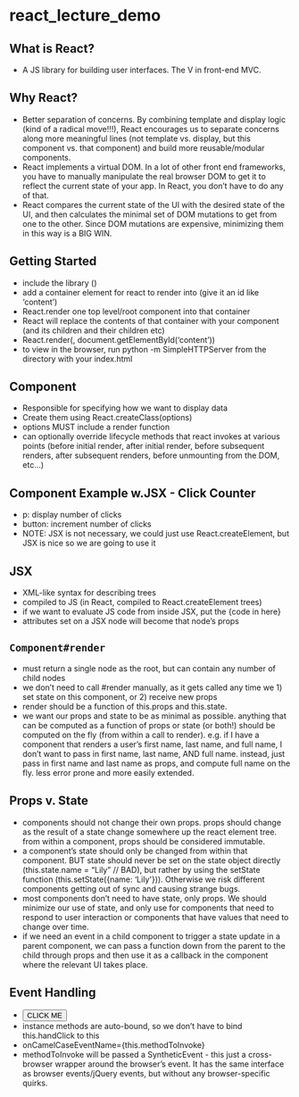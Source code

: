 # react_lecture_demo

## What is React?
- A JS library for building user interfaces.  The V in front-end MVC. 

## Why React?
- Better separation of concerns.  By combining template and display logic (kind of a radical move!!!), React encourages us to separate concerns along more meaningful lines (not template vs. display, but this component vs. that component) and build more reusable/modular components. 
- React implements a virtual DOM.  In a lot of other front end frameworks, you have to manually manipulate the real browser DOM to get it to reflect the current state of your app.  In React, you don’t have to do any of that.
- React compares the current state of the UI with the desired state of the UI, and then calculates the minimal set of DOM mutations to get from one to the other.  Since DOM mutations are expensive, minimizing them in this way is a BIG WIN.

## Getting Started
- include the library (<script src=https://fb.me/react-0.13.3.js></script>)
- add a container element for react to render into (give it an id like ‘content’)
- React.render one top level/root component into that container
- React will replace the contents of that container with your component (and its children and their children etc)
- React.render(<Component/>, document.getElementById(‘content’))
- to view in the browser, run python -m SimpleHTTPServer from the directory with your index.html

## Component
- Responsible for specifying how we want to display data
- Create them using React.createClass(options)
- options MUST include a render function
- can optionally override lifecycle methods that react invokes at various points (before initial render, after initial render, before subsequent renders, after subsequent renders, before unmounting from the DOM, etc...)

## Component Example w.JSX - Click Counter 
- p: display number of clicks
- button: increment number of clicks
- NOTE: JSX is not necessary, we could just use React.createElement, but JSX is nice so we are going to use it

## JSX
- XML-like syntax for describing trees
- compiled to JS (in React, compiled to React.createElement trees)
- if we want to evaluate JS code from inside JSX, put the {code in here}
- attributes set on a JSX node will become that node’s props

## `Component#render`
- must return a single node as the root, but can contain any number of child nodes
- we don’t need to call #render manually, as it gets called any time we 1) set state on this component, or 2) receive new props
- render should be a function of this.props and this.state.  
- we want our props and state to be as minimal as possible.  anything that can be computed as a function of props or state (or both!) should be computed on the fly (from within a call to render).  e.g. if I have a component that renders a user’s first name, last name, and full name, I don’t want to pass in first name, last name, AND full name.  instead, just pass in first name and last name as props, and compute full name on the fly.  less error prone and more easily extended.

## Props v. State
- components should not change their own props.  props should change as the result of a state change somewhere up the react element tree.  from within a component, props should be considered immutable.
- a component’s state should only be changed from within that component.  BUT state should never be set on the state object directly (this.state.name = “Lily” // BAD), but rather by using the setState function (this.setState({name: ‘Lily'})).  Otherwise we risk different components getting out of sync and causing strange bugs.
- most components don’t need to have state, only props.  We should minimize our use of state, and only use for components that need to respond to user interaction or components that have values that need to change over time.
- if we need an event in a child component to trigger a state update in a parent component, we can pass a function down from the parent to the child through props and then use it as a callback in the component where the relevant UI takes place.

## Event Handling
- <button onClick={this.handleClick}>CLICK ME</button>
- instance methods are auto-bound, so we don’t have to bind this.handClick to this
- onCamelCaseEventName={this.methodToInvoke}
- methodToInvoke will be passed a SyntheticEvent - this just a cross-browser wrapper around the browser’s event.  It has the same interface as browser events/jQuery events, but without any browser-specific quirks.
